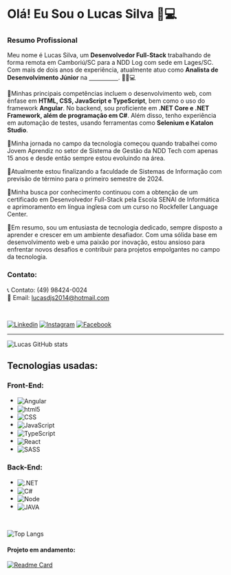 
<h1> Olá! Eu Sou o Lucas Silva 👋💻</h1> 

### Resumo Profissional
<div>
<p>Meu nome é Lucas Silva, um <b>Desenvolvedor Full-Stack</b> trabalhando de forma remota em Camboriú/SC para a NDD Log com sede em Lages/SC. Com mais de dois anos de experiência, atualmente atuo como <b>Analista de Desenvolvimento Júnior</b> na <a href="https://ndd.tech/" target="_blank"><b style= "color:white">NDD Tech</b></a>. 👩‍💻💻</p>

<p>🚀Minhas principais competências incluem o desenvolvimento web, com ênfase em <strong>HTML, CSS, JavaScript e TypeScript</strong>, bem como o uso do framework <b>Angular</b>. No backend, sou proficiente em <b>.NET Core e .NET Framework, além de programação em C#</b>. Além disso, tenho experiência em automação de testes, usando ferramentas como <b>Selenium e Katalon Studio</b>.</p>

🚀Minha jornada no campo da tecnologia começou quando trabalhei como Jovem Aprendiz no setor de Sistema de Gestão da NDD Tech com apenas 15 anos e desde então sempre estou evoluindo na área.

🚀Atualmente estou finalizando a faculdade de Sistemas de Informação com previsão de término para o primeiro semestre de 2024.

🚀Minha busca por conhecimento continuou com a obtenção de um certificado em Desenvolvedor Full-Stack pela Escola SENAI de Informática e aprimoramento em língua inglesa com um curso no Rockfeller Language Center.

🚀Em resumo, sou um entusiasta de tecnologia dedicado, sempre disposto a aprender e crescer em um ambiente desafiador. Com uma sólida base em desenvolvimento web e uma paixão por inovação, estou ansioso para enfrentar novos desafios e contribuir para projetos empolgantes no campo da tecnologia.

### Contato:
📞 Contato: (49) 98424-0024  
📧 Email: lucasdjs2014@hotmail.com  

<br>
</div>

[![Linkedin](https://img.shields.io/badge/LinkedIn-0077B5?style=for-the-badge&logo=linkedin&logoColor=white)](https://www.linkedin.com/in/lucasjesus/)
[![Instagram](https://img.shields.io/badge/Instagram-E4405F?style=for-the-badge&logo=instagram&logoColor=white)](https://www.instagram.com/lucasjsv/) [![Facebook](https://img.shields.io/badge/Facebook-1877F2?style=for-the-badge&logo=facebook&logoColor=white)](https://www.facebook.com/lucas.jesus.7712/)

<hr>


![Lucas GitHub stats](https://github-readme-stats.vercel.app/api?username=lucasdjs&show_icons=true&theme=dark)

## Tecnologias usadas:

<div style= "display: inline_block">
<h3>Front-End:</h3>
<ul>    <li>
<img align = "center" alt="Angular" src="https://img.shields.io/badge/Angular-DD0031?style=for-the-badge&logo=angular&logoColor=white" /></li>
    <li><img align = "center" alt="html5" src="https://img.shields.io/badge/HTML5-E34F26?style=for-the-badge&logo=html5&logoColor=white" /></li> 
    <li><img align = "center" alt="CSS" src="https://img.shields.io/badge/CSS3-1572B6?style=for-the-badge&logo=css3&logoColor=white" /></li>
    <li><img align = "center" alt="JavaScript" src="https://img.shields.io/badge/JavaScript-F7DF1E?style=for-the-badge&logo=javascript&logoColor=black" /></li>
    <li><img align = "center" alt="TypeScript" src="https://img.shields.io/badge/TypeScript-007ACC?style=for-the-badge&logo=typescript&logoColor=white" /></li>  
    <li><img align = "center" alt="React" src="https://img.shields.io/badge/React-20232A?style=for-the-badge&logo=react&logoColor=61DAFB" /></li>
    <li><img align = "center" alt="SASS" src="https://img.shields.io/badge/Sass-CC6699?style=for-the-badge&logo=sass&logoColor=white" /></li>
</ul>

<h3>Back-End:</h3>
<ul> <li><img align = "center" alt=".NET" src="https://img.shields.io/badge/.NET-5C2D91?style=for-the-badge&logo=.net&logoColor=white" /></li>
<li>
<img align = "center" alt="C#" src="https://img.shields.io/badge/C%23-239120?style=for-the-badge&logo=c-sharp&logoColor=white" /></li>
<li><img align = "center" alt="Node" src="https://img.shields.io/badge/Node.js-43853D?style=for-the-badge&logo=node.js&logoColor=white" /></li>
<li><img align = "center" alt="JAVA" src="https://img.shields.io/badge/Java-ED8B00?style=for-the-badge&logo=openjdk&logoColor=white" /></li>
</ul>

<br>

![Top Langs](https://github-readme-stats.vercel.app/api/top-langs/?username=lucasdjs&hide_progress=false&theme=dark&custom_title=💻💡⚙️)
</div>

<h4>Projeto em andamento:</h4>

[![Readme Card](https://github-readme-stats.vercel.app/api/pin/?username=lucasdjs&repo=eventosapi&theme=dark)](https://github.com/lucasdjs/eventosapi)

